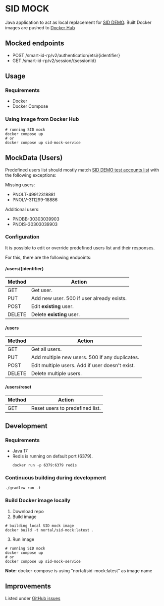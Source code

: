 # SID MOCK

Java application to act as local replacement for [SID DEMO](https://github.com/SK-EID/smart-id-documentation/wiki/Environment-technical-parameters#demo-parameters).
Built Docker images are pushed to [Docker Hub](https://hub.docker.com/repository/docker/nortal/sid-mock)

## Mocked endpoints

* POST /smart-id-rp/v2/authentication/etsi/{identifier}
* GET /smart-id-rp/v2/session/{sessionId}

## Usage
### Requirements
* Docker
* Docker Compose

### Using image from Docker Hub
```
# running SID mock
docker compose up 
# or
docker compose up sid-mock-service 
```

## MockData (Users)
Predefined users list should mostly match [SID DEMO test accounts list](https://github.com/SK-EID/smart-id-documentation/wiki/Environment-technical-parameters#accounts) 
with the following exceptions:

Missing users:
* PNOLT-49912318881
* PNOLV-311299-18886

Additional users:
* PNOBB-30303039903
* PNOIS-30303039903

### Configuration
It is possible to edit or override predefined users list and their responses.

For this, there are the following endpoints:

#### /users/{identifier}
| Method | Action                                    |
|--------|-------------------------------------------|
| GET    | Get user.                                 |
| PUT    | Add new user. 500 if user already exists. |
| POST   | Edit **existing** user.                   |
| DELETE | Delete **existing** user.                 |

#### /users
| Method | Action                                          |
|--------|-------------------------------------------------|
| GET    | Get all users.                                  |
| PUT    | Add multiple new users. 500 if any duplicates.  |
| POST   | Edit multiple users. Add if user doesn't exist. |
| DELETE | Delete multiple users.                          |

#### /users/reset
| Method | Action                          |
|--------|---------------------------------|
| GET    | Reset users to predefined list. |


## Development
### Requirements
* Java  17
* Redis is running on default port (6379).
    ```
    docker run -p 6379:6379 redis 
    ```
### Continuous building during development
```
./gradlew run -t
```

### Build Docker image locally
1. Download repo
2. Build image
```
# building local SID mock image
docker build -t nortal/sid-mock:latest .
```
3. Run image
```
# running SID mock
docker compose up 
# or
docker compose up sid-mock-service 
```
**Note:** docker-compose is using "nortal/sid-mock:latest" as image name

## Improvements 
Listed under [GitHub issues](https://github.com/Test-Government/SID-mock/labels/enhancement)
